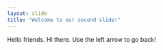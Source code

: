 ```yaml
---
layout: slide
title: "Welcome to our second slide!"
---
```


Hello friends.
Hi there.
Use the left arrow to go back!
